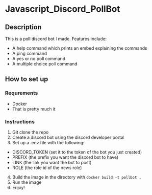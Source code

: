 # Javascript_Discord_PollBot

## Description

This is a poll discord bot I made. 
Features include:
* A help command which prints an embed explaining the commands
* A ping command
* A yes or no poll command
* A multiple choice poll command

## How to set up

### Requrements
* Docker
* That is pretty much it

### Instructions
1. Git clone the repo
2. Create a discord bot using the discord developer portal
3. Set up a .env file with the following:
* DISCORD_TOKEN (set it to the token of the bot you just created)
* PREFIX (the prefix you want the discord bot to have)
* LINK (the link you want the bot to post)
* ROLE (the role id of the news role)
4. Build the image in the directory with ``docker build -t pollbot .``
5. Run the image
6. Enjoy!
